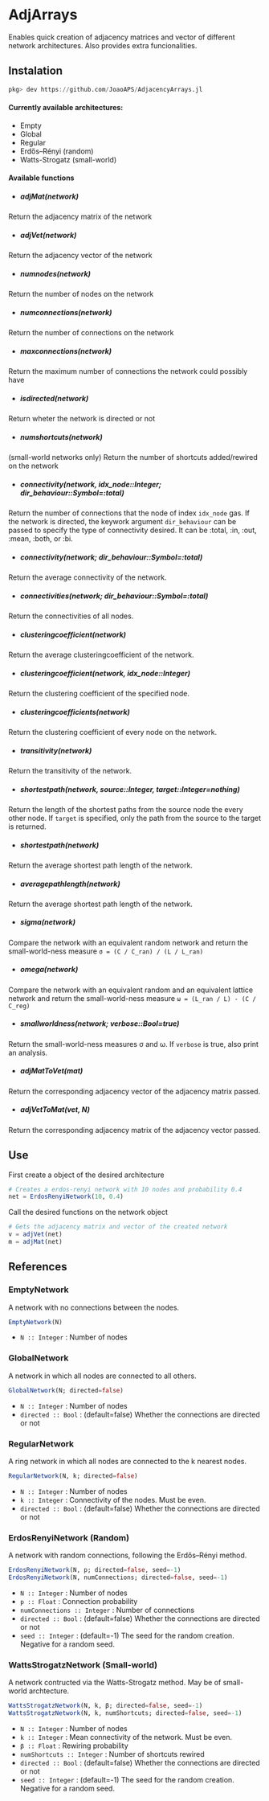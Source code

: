 AdjArrays
=========

Enables quick creation of adjacency matrices and vector of different
network architectures.
Also provides extra funcionalities.

## Instalation
```julia
pkg> dev https://github.com/JoaoAPS/AdjacencyArrays.jl
```

#### Currently available architectures:
- Empty
- Global
- Regular
- Erdős–Rényi (random)
- Watts-Strogatz (small-world)

#### Available functions
- ##### adjMat(network)
Return the adjacency matrix of the network

- ##### adjVet(network)
Return the adjacency vector of the network

- ##### numnodes(network)
Return the number of nodes on the network

- ##### numconnections(network)
Return the number of connections on the network

- ##### maxconnections(network)
Return the maximum number of connections the network could possibly have

- ##### isdirected(network)
Return wheter the network is directed or not

- ##### numshortcuts(network)
(small-world networks only) Return the number of shortcuts added/rewired on the network

- ##### connectivity(network, idx_node::Integer; dir_behaviour::Symbol=:total)
Return the number of connections that the node of index `idx_node` gas.
If the network is directed, the keywork argument `dir_behaviour` can be passed to specify the 
type of connectivity desired. It can be :total, :in, :out, :mean, :both, or :bi.

- ##### connectivity(network; dir_behaviour::Symbol=:total)
Return the average connectivity of the network.

- ##### connectivities(network; dir_behaviour::Symbol=:total)
Return the connectivities of all nodes.

- ##### clusteringcoefficient(network)
Return the average clusteringcoefficient of the network.

- ##### clusteringcoefficient(network, idx_node::Integer)
Return the clustering coefficient of the specified node.

- ##### clusteringcoefficients(network)
Return the clustering coefficient of every node on the network.

- ##### transitivity(network)
Return the transitivity of the network.

- ##### shortestpath(network, source::Integer,	target::Integer=nothing)
Return the length of the shortest paths from the source node the every other node.
If `target` is specified, only the path from the source to the target is returned.

- ##### shortestpath(network)
Return the average shortest path length of the network.

- ##### averagepathlength(network)
Return the average shortest path length of the network.

- ##### sigma(network)
Compare the network with an equivalent random network and return
the small-world-ness measure ``σ = (C / C_ran) / (L / L_ran)``

- ##### omega(network)
Compare the network with an equivalent random and an equivalent lattice network
and return the small-world-ness measure ``ω = (L_ran / L) - (C / C_reg)``

- ##### smallworldness(network; verbose::Bool=true)
Return the small-world-ness measures σ and ω.
If `verbose` is true, also print an analysis.


- ##### adjMatToVet(mat)
Return the corresponding adjacency vector of the adjacency matrix passed.

- ##### adjVetToMat(vet, N)
Return the corresponding adjacency matrix of the adjacency vector passed.


## Use

First create a object of the desired architecture

``` julia
# Creates a erdos-renyi network with 10 nodes and probability 0.4
net = ErdosRenyiNetwork(10, 0.4)
```

Call the desired functions on the network object

``` julia
# Gets the adjacency matrix and vector of the created network
v = adjVet(net)
m = adjMat(net)
```


## References

### EmptyNetwork
A network with no connections between the nodes.

```julia
EmptyNetwork(N)
```
- `N :: Integer` : Number of nodes

### GlobalNetwork
A network in which all nodes are connected to all others.

```julia
GlobalNetwork(N; directed=false)
```
- `N :: Integer` : Number of nodes
- `directed :: Bool` : (default=false) Whether the connections are directed or not

### RegularNetwork
A ring network in which all nodes are connected to the k nearest nodes.

```julia
RegularNetwork(N, k; directed=false)
```
- `N :: Integer` : Number of nodes
- `k :: Integer` : Connectivity of the nodes. Must be even.
- `directed :: Bool` : (default=false) Whether the connections are directed or not

### ErdosRenyiNetwork (Random)
A network with random connections, following the Erdős–Rényi method.

```julia
ErdosRenyiNetwork(N, p; directed=false, seed=-1)
ErdosRenyiNetwork(N, numConnections; directed=false, seed=-1)
```
- `N :: Integer` : Number of nodes
- `p :: Float`   : Connection probability
- `numConnections :: Integer` : Number of connections
- `directed :: Bool` : (default=false) Whether the connections are directed or not
- `seed :: Integer` : (default=-1) The seed for the random creation. Negative for a random seed.

### WattsStrogatzNetwork (Small-world)
A network contructed via the Watts-Strogatz method. May be of small-world archtecture.

```julia
WattsStrogatzNetwork(N, k, β; directed=false, seed=-1)
WattsStrogatzNetwork(N, k, numShortcuts; directed=false, seed=-1)
```
- `N :: Integer` : Number of nodes
- `k :: Integer` : Mean connectivity of the network. Must be even.
- `β :: Float`   : Rewiring probability
- `numShortcuts :: Integer` : Number of shortcuts rewired
- `directed :: Bool` : (default=false) Whether the connections are directed or not
- `seed :: Integer` : (default=-1) The seed for the random creation. Negative for a random seed.


